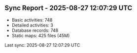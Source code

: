 ## Sync Report - 2025-08-27 12:07:29 UTC

- Basic activities: 748
- Detailed activities: 3
- Database records: 748
- Static maps: 425 files (45M)

Last sync: 2025-08-27 12:07:29 UTC
